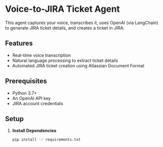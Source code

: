 # Voice-to-JIRA Ticket Agent

This agent captures your voice, transcribes it, uses OpenAI (via LangChain) to generate JIRA ticket details, and creates a ticket in JIRA.

## Features

- Real-time voice transcription
- Natural language processing to extract ticket details
- Automated JIRA ticket creation using Atlassian Document Format

## Prerequisites

- Python 3.7+
- An OpenAI API key
- JIRA account credentials

## Setup

1. **Install Dependencies**

   ```bash
   pip install -r requirements.txt
